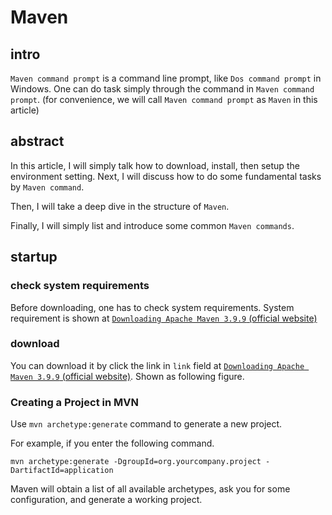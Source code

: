 # Maven 
## intro
`Maven command prompt` is a command line prompt, like `Dos command prompt` in Windows. One can do task simply through the command in `Maven command prompt`. (for convenience, we will call `Maven command prompt` as `Maven` in this article)

## abstract
In this article, I will simply talk how to download, install, then setup the environment setting. Next, I will discuss how to do some fundamental tasks by `Maven command`. 

Then, I will take a deep dive in the structure of `Maven`.

Finally, I will simply list and introduce some common `Maven commands`.

## startup
### check system requirements
Before downloading, one has to check system requirements. System requirement is shown at [`Downloading Apache Maven 3.9.9` (official website)](https://maven.apache.org/download.cgi?.)

### download 
You can download it by click the link in `link` field at [`Downloading Apache Maven 3.9.9` (official website)](https://maven.apache.org/download.cgi?.). Shown as following figure.



### Creating a Project in MVN
Use `mvn archetype:generate` command to generate a new project.

For example, if you enter the following command.

```
mvn archetype:generate -DgroupId=org.yourcompany.project -DartifactId=application
```

Maven will obtain a list of all available archetypes, ask you for some configuration, and generate a working project. 
